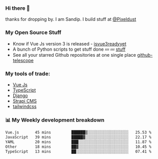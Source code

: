 ### Hi there 👋

thanks for dropping by.
I am Sandip. I build stuff at [@Pixeldust](github.com/pixeldust-in/)

###  **My Open Source Stuff**

 - Know if Vue Js version 3 is released -  [isvue3readyyet](https://github.com/sandiprb/isvue3readyyet)
 - A bunch of Python scripts to get stuff done 💤 💤 [stuff](https://github.com/sandiprb/stuff)
 - See all your starred Github repositories at one single place [github-telescope](https://github.com/sandiprb/github-telescope)



###  **My tools of trade:**
 - [Vue Js](https://github.com/vuejs/vue/)
 - [TypeScript](https://github.com/microsoft/TypeScript)
 - [Django](github.com/django/django)
 - [Strapi CMS](github.com/strapi/strapi)
 - [tailwindcss](https://github.com/tailwindlabs/tailwindcss)


###  📊 **My Weekly development breakdown**
<!--START_SECTION:waka-->

```txt
Vue.js       45 mins         ██████▒░░░░░░░░░░░░░░░░░░   25.53 %
JavaScript   39 mins         █████▓░░░░░░░░░░░░░░░░░░░   22.17 %
YAML         20 mins         ███░░░░░░░░░░░░░░░░░░░░░░   11.87 %
Other        18 mins         ██▓░░░░░░░░░░░░░░░░░░░░░░   10.45 %
TypeScript   13 mins         ██░░░░░░░░░░░░░░░░░░░░░░░   07.41 %
```

<!--END_SECTION:waka-->
